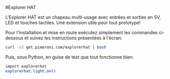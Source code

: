<!--
---
name: Explorer HAT
class: board
type: Tous
formfactor: HAT
manufacturer: Pimoroni
image: 'image.png'
url: https://github.com/pimoroni/explorer-hat
github: https://github.com/pimoroni/explorer-hat
buy: http://shop.pimoroni.com/products/explorer-hat
description: Un chapeau multi-usage avec entrées et sorties 5V
install:
  'devices':
    - 'i2c'
  'apt':
    - 'python-smbus'
    - 'python3-smbus'
    - 'python-dev'
    - 'python3-dev'
  'python':
    - 'explorerhat'
  'python3':
    - 'explorerhat'
  'examples': 'examples/'
pincount: 40
i2c:
  '0x28':
    name: Capteur tactile
    device: cap1208
pin:
  '7':
    name: LED 1
    mode: output
    active: high
  '11':
    name: LED 2
    mode: output
    active: high
  '13':
    name: LED 3
    mode: output
    active: high
  '15':
    name: Entrée 2
    mode: input
    active: high
  '16':
    name: Entrée 1
    mode: input
    active: high
  '18':
    name: Entrée 3
    mode: input
    active: high
  '22':
    name: Entrée 4
    mode: input
    active: high
  '29':
    name: LED 4
    mode: output
    active: high
  '31':
    name: Sortie 1
    mode: output
    active: high
  '32':
    name: Sortie 2
    mode: output
    active: high
  '33':
    name: Sortie 3
    mode: output
    active: high
  '36':
    name: Sortie 4
    mode: output
    active: high
-->
#Explorer HAT

L'Explorer HAT est un chapeau multi-usage avec entrées et sorties en 5V, LED et touches tactiles. Une extension utile pour tout prototype!

Pour l'installation et mise en route exécutez simplement les commandes ci-dessous et suivez les instructions présentées à l'écran:

```bash
curl -sS get.pimoroni.com/explorerhat | bash
```

Puis, sous Python, en guise de test que tout fonctionne bien:

```bash
import explorerhat
explorerhat.light.on()
```
